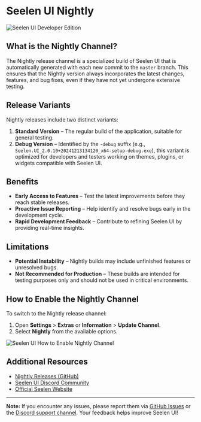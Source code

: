 # Seelen UI Nightly

![Seelen UI Developer Edition](https://raw.githubusercontent.com/Seelen-Inc/sl-blogs/refs/heads/master/blog/seelen-ui-nightly/image.png)

## What is the Nightly Channel?

The Nightly release channel is a specialized build of Seelen UI that is
automatically generated with each new commit to the `master` branch. This
ensures that the Nightly version always incorporates the latest changes,
features, and bug fixes, even if they have not yet undergone extensive testing.

## Release Variants

Nightly releases include two distinct variants:

1. **Standard Version** – The regular build of the application, suitable for
   general testing.
2. **Debug Version** – Identified by the `-debug` suffix (e.g.,
   `Seelen.UI_2.0.10+20241213134120_x64-setup-debug.exe`), this variant is
   optimized for developers and testers working on themes, plugins, or widgets
   compatible with Seelen UI.

## Benefits

- **Early Access to Features** – Test the latest improvements before they reach
  stable releases.
- **Proactive Issue Reporting** – Help identify and resolve bugs early in the
  development cycle.
- **Rapid Development Feedback** – Contribute to refining Seelen UI by providing
  real-time insights.

## Limitations

- **Potential Instability** – Nightly builds may include unfinished features or
  unresolved bugs.
- **Not Recommended for Production** – These builds are intended for testing
  purposes only and should not be used in critical environments.

## How to Enable the Nightly Channel

To switch to the Nightly release channel:

1. Open **Settings** > **Extras** or **Information** > **Update Channel**.
2. Select **Nightly** from the available options.

![Seelen UI How to Enable Nightly Channel](https://github.com/user-attachments/assets/ae88aeac-98cc-4424-a9e7-fb59740b694e)

## Additional Resources

- [Nightly Releases (GitHub)](https://github.com/eythaann/Seelen-UI/releases/tag/nightly)
- [Seelen UI Discord Community](https://discord.gg/ABfASx5ZAJ)
- [Official Seelen Website](https://seelen.io)

---

**Note:** If you encounter any issues, please report them via
[GitHub Issues](https://github.com/eythaann/Seelen-UI/issues) or the
[Discord support channel](https://discord.gg/ABfASx5ZAJ). Your feedback helps
improve Seelen UI!
